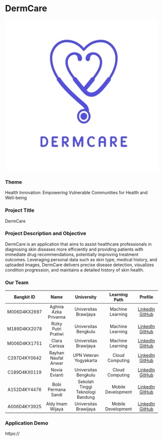 # DermCare

<!--
**DermCare/DermCare** is a ✨ _special_ ✨ repository because its `README.md` (this file) appears on your GitHub profile.

Here are some ideas to get you started:

- 🔭 I’m currently working on ...
- 🌱 I’m currently learning ...
- 👯 I’m looking to collaborate on ...
- 🤔 I’m looking for help with ...
- 💬 Ask me about ...
- 📫 How to reach me: ...
- 😄 Pronouns: ...
- ⚡ Fun fact: ...
-->

<p align="center">
  <img src="WhatsApp_Image_2024-06-11_at_12.56.59_a4bd45f1_waifu2x_photo_noise1_scale_waifu2x_photo_noise2_scale-removebg-preview.png" width="500" height="500">
</p>

### Theme

Health Innovation: Empowering Vulnerable Communities for Health and Well-being

### Project Title

DermCare

### Project Description and Objective

DermCare is an application that aims to assist healthcare professionals in diagnosing skin diseases more efficiently and providing patients with immediate drug recommendations, potentially improving treatment outcomes. Leveraging personal data such as skin type, medical history, and uploaded images, DermCare delivers precise disease detection, visualizes condition progression, and maintains a detailed history of skin health.

### Our Team

| **Bangkit ID** | **Name**             | **University**                   | **Learning Path**  | **Profile** |
|:--------------:|:--------------------:|:--------------------------------:|:------------------:|:-----------:|
|  M006D4KX2697  | Aghnia Azka Privanna |       Universitas Brawijaya      |  Machine Learning  |[LinkedIn](https://www.linkedin.com/in/aghnia-azka-privanna-9a1662217/) [GitHub](https://github.com/azka0210ap)|
|  M189D4KX2078  |  Rizky Putri Pratiwi |       Universitas Bengkulu       |  Machine Learning  |[LinkedIn](https://www.linkedin.com/in/rzkyputrip/) [GitHub](https://github.com/rzyputrip)|
|  M006D4KX1751  |     Clara Carissa    |       Universitas Brawijaya      |  Machine Learning  |[LinkedIn](https://www.linkedin.com/in/clara-carissa-390874220/) [GitHub](https://github.com/chomeong)|
|  C297D4KY0642  |  Rayhan Naufal Anwar |      UPN Veteran Yogyakarta      |   Cloud Computing  |[LinkedIn](https://www.linkedin.com/in/rayhannaufala/) [GitHub](https://github.com/rayhannaufal)|
|  C189D4KX0119  |     Novia Evianti    |       Universitas Bengkulu       |   Cloud Computing  |[LinkedIn](https://www.linkedin.com/in/novia-evianti-9ba001293/) [GitHub](https://github.com/azka0210ap)|
|  A152D4KY4476  |  Bobi Permana Sandi  | Sekolah Tinggi Teknologi Bandung | Mobile Development |[LinkedIn](https://www.linkedin.com/in/bobi-permana-sandi/) [GitHub](https://github.com/bobipermanasandii)|
|  A006D4KY3925  |   Aldy Imam Wijaya   |       Universitas Brawijaya      | Mobile Development |[LinkedIn](https://www.linkedin.com/in/aldyimamwijaya/) [GitHub](https://github.com/aldyimam03)|

### Application Demo

https://
